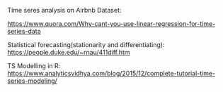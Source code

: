 Time seres analysis on Airbnb Dataset:

https://www.quora.com/Why-cant-you-use-linear-regression-for-time-series-data

Statistical forecasting(stationarity and differentiating): https://people.duke.edu/~rnau/411diff.htm

TS Modelling in R: https://www.analyticsvidhya.com/blog/2015/12/complete-tutorial-time-series-modeling/

